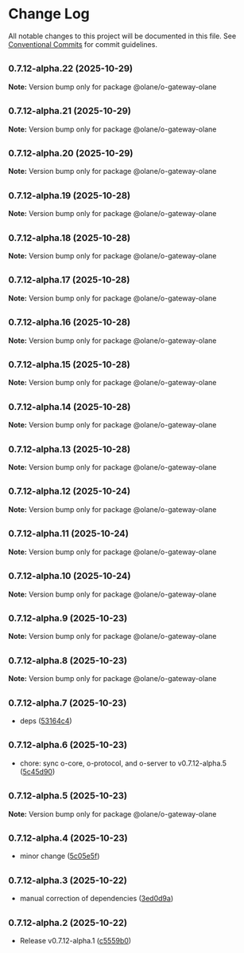 # Change Log

All notable changes to this project will be documented in this file.
See [Conventional Commits](https://conventionalcommits.org) for commit guidelines.

## <small>0.7.12-alpha.22 (2025-10-29)</small>

**Note:** Version bump only for package @olane/o-gateway-olane

## <small>0.7.12-alpha.21 (2025-10-29)</small>

**Note:** Version bump only for package @olane/o-gateway-olane

## <small>0.7.12-alpha.20 (2025-10-29)</small>

**Note:** Version bump only for package @olane/o-gateway-olane

## <small>0.7.12-alpha.19 (2025-10-28)</small>

**Note:** Version bump only for package @olane/o-gateway-olane

## <small>0.7.12-alpha.18 (2025-10-28)</small>

**Note:** Version bump only for package @olane/o-gateway-olane

## <small>0.7.12-alpha.17 (2025-10-28)</small>

**Note:** Version bump only for package @olane/o-gateway-olane

## <small>0.7.12-alpha.16 (2025-10-28)</small>

**Note:** Version bump only for package @olane/o-gateway-olane

## <small>0.7.12-alpha.15 (2025-10-28)</small>

**Note:** Version bump only for package @olane/o-gateway-olane

## <small>0.7.12-alpha.14 (2025-10-28)</small>

**Note:** Version bump only for package @olane/o-gateway-olane

## <small>0.7.12-alpha.13 (2025-10-28)</small>

**Note:** Version bump only for package @olane/o-gateway-olane

## <small>0.7.12-alpha.12 (2025-10-24)</small>

**Note:** Version bump only for package @olane/o-gateway-olane

## <small>0.7.12-alpha.11 (2025-10-24)</small>

**Note:** Version bump only for package @olane/o-gateway-olane

## <small>0.7.12-alpha.10 (2025-10-24)</small>

**Note:** Version bump only for package @olane/o-gateway-olane

## <small>0.7.12-alpha.9 (2025-10-23)</small>

**Note:** Version bump only for package @olane/o-gateway-olane

## <small>0.7.12-alpha.8 (2025-10-23)</small>

**Note:** Version bump only for package @olane/o-gateway-olane

## <small>0.7.12-alpha.7 (2025-10-23)</small>

- deps ([53164c4](https://github.com/olane-labs/olane/commit/53164c4))

## <small>0.7.12-alpha.6 (2025-10-23)</small>

- chore: sync o-core, o-protocol, and o-server to v0.7.12-alpha.5 ([5c45d90](https://github.com/olane-labs/olane/commit/5c45d90))

## <small>0.7.12-alpha.5 (2025-10-23)</small>

**Note:** Version bump only for package @olane/o-gateway-olane

## <small>0.7.12-alpha.4 (2025-10-23)</small>

- minor change ([5c05e5f](https://github.com/olane-labs/olane/commit/5c05e5f))

## <small>0.7.12-alpha.3 (2025-10-22)</small>

- manual correction of dependencies ([3ed0d9a](https://github.com/olane-labs/olane/commit/3ed0d9a))

## <small>0.7.12-alpha.2 (2025-10-22)</small>

- Release v0.7.12-alpha.1 ([c5559b0](https://github.com/olane-labs/olane/commit/c5559b0))

